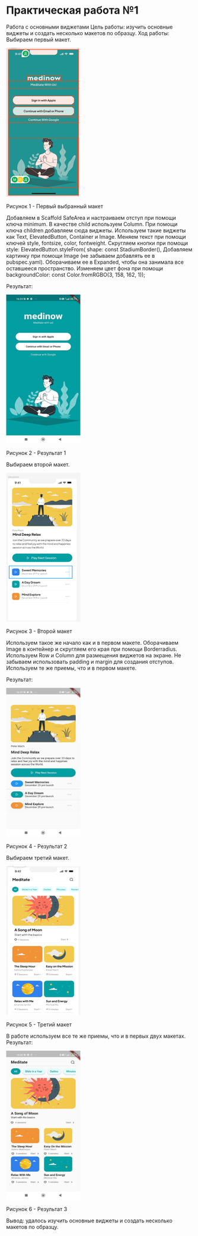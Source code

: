 # Практическая работа №1

Работа с основными виджетами
Цель работы: изучить основные виджеты и создать несколько макетов по образцу.
Ход работы: 
Выбираем первый макет.

<img src="lib/assets/jjj.png" width=200 height=400/>

Рисунок 1 - Первый выбранный макет

Добавляем в Scaffold SafeArea и настраиваем отступ при помощи ключа minimum. В качестве child используем Column. При помощи ключа children добавляем сюда виджеты. Используем такие виджеты как Text, ElevatedButton, Container и Image. Меняем текст при помощи ключей style, fontsize, color, fontweight. Скругляем кнопки при помощи 
style: ElevatedButton.styleFrom(
shape: const StadiumBorder(),
Добавляем картинку при помощи Image (не забываем добавлять ее в pubspec.yaml). Оборачиваем ее в Expanded, чтобы она занимала все оставшееся пространство.
Изменяем цвет фона при помощи 
backgroundColor: const Color.fromRGBO(3, 158, 162, 1));

Результат: 

<img src="assets/bbb.jpg" width=200 height=400/> 

Рисунок 2 - Результат 1

Выбираем второй макет.

<img src="assets/aaa.png" width=200 height=400/>

Рисунок 3 - Второй макет

Используем такое же начало как и в первом макете.
Оборачиваем Image в контейнер и скругляем его края при помощи  Borderradius. Используем Row и Column для размещения виджетов на экране. Не забываем использовать padding и margin для создания отступов. Используем те же приемы, что и в первом макете.

Результат:

<img src="assets/ccc.jpg" width=200 height=400/>

Рисунок 4 - Результат 2



Выбираем третий макет.
 
<img src="assets/ddd.png" width=200 height=400/>

Рисунок 5 - Третий макет

В работе используем все те же приемы, что и в первых двух макетах.
Результат:

<img src="assets/fff.jpg" width=200 height=400/>

Рисунок 6 - Результат 3

Вывод: удалось изучить основные виджеты и создать несколько макетов по образцу.

